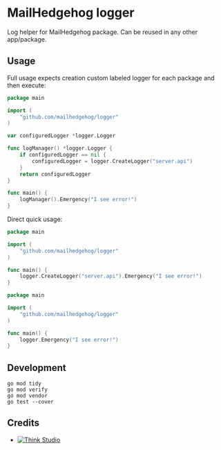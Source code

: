 # MailHedgehog logger

Log helper for MailHedgehog package. Can be reused in any other app/package.

## Usage

Full usage expects creation custom labeled logger for each package and then execute:

```go
package main

import (
    "github.com/mailhedgehog/logger"
)

var configuredLogger *logger.Logger

func logManager() *logger.Logger {
    if configuredLogger == nil {
        configuredLogger = logger.CreateLogger("server.api")
    }
    return configuredLogger
}

func main() {
    logManager().Emergency("I see error!")
}
```

Direct quick usage:

```go
package main

import (
    "github.com/mailhedgehog/logger"
)

func main() {
    logger.CreateLogger("server.api").Emergency("I see error!")
}
```

```go
package main

import (
    "github.com/mailhedgehog/logger"
)

func main() {
    logger.Emergency("I see error!")
}
```

## Development

```shell
go mod tidy
go mod verify
go mod vendor
go test --cover
```


## Credits

- [![Think Studio](https://yaroslawww.github.io/images/sponsors/packages/logo-think-studio.png)](https://think.studio/)
